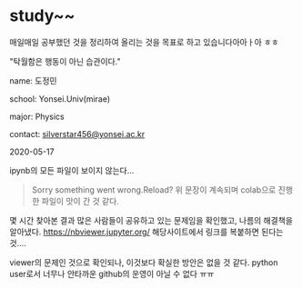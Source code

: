 # study~~

매일매일 공부했던 것을 정리하여 올리는 것을 목표로 하고 있습니다아아ㅏ아 ㅎㅎ

"탁월함은 행동이 아닌 습관이다."


name: 도정민

school: Yonsei.Univ(mirae)

major: Physics

contact: silverstar456@yonsei.ac.kr







2020-05-17

ipynb의 모든 파일이 보이지 않는다... 
> Sorry something went wrong.Reload?
위 문장이 계속되며 colab으로 진행한 파일이 맛이 간 것 같다.

몇 시간 찾아본 결과 많은 사람들이 공유하고 있는 문제임을 확인했고, 나름의 해결책을 알아냈다.
https://nbviewer.jupyter.org/ 해당사이트에서 링크를 복붙하면 된다는 것....

viewer의 문제인 것으로 확인되나, 이것보다 확실한 방안은 없을 것 같다.
python user로서 너무나 안타까운 github의 운영이 아닐 수 없다 ㅠㅠ
